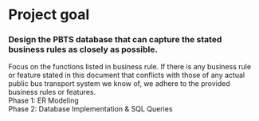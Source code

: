# Project goal  
### Design the PBTS database that can capture the stated business rules as closely as possible. 
Focus on the functions listed in business rule. If there is any business rule or feature stated in this document that conflicts with those of any actual public bus transport system we know of, we adhere to the provided business rules or features.  
Phase 1: ER Modeling  
Phase 2: Database Implementation & SQL Queries  
